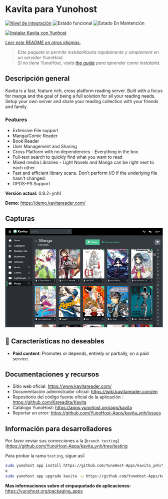 <!--
Este archivo README esta generado automaticamente<https://github.com/YunoHost/apps/tree/master/tools/readme_generator>
No se debe editar a mano.
-->

# Kavita para Yunohost

[![Nivel de integración](https://dash.yunohost.org/integration/kavita.svg)](https://ci-apps.yunohost.org/ci/apps/kavita/) ![Estado funcional](https://ci-apps.yunohost.org/ci/badges/kavita.status.svg) ![Estado En Mantención](https://ci-apps.yunohost.org/ci/badges/kavita.maintain.svg)

[![Instalar Kavita con Yunhost](https://install-app.yunohost.org/install-with-yunohost.svg)](https://install-app.yunohost.org/?app=kavita)

*[Leer este README en otros idiomas.](./ALL_README.md)*

> *Este paquete le permite instalarKavita rapidamente y simplement en un servidor YunoHost.*  
> *Si no tiene YunoHost, visita [the guide](https://yunohost.org/install) para aprender como instalarla.*

## Descripción general

Kavita is a fast, feature rich, cross platform reading server. Built with a focus for manga and the goal of being a full solution for all your reading needs. Setup your own server and share your reading collection with your friends and family.

### Features

- Extensive File support
- Manga/Comic Reader
- Book Reader
- User Management and Sharing
- Cross Platform with no dependencies - Everything in the box
- Full-text search to quickly find what you want to read
- Mixed media Libraries - Light Novels and Manga can be right next to each other
- Fast and efficient library scans. Don't perform I/O if the underlying file hasn't changed.
- OPDS-PS Support


**Versión actual:** 0.8.2~ynh1

**Demo:** <https://demo.kavitareader.com/>

## Capturas

![Captura de Kavita](./doc/screenshots/screenshot.png)

## :red_circle: Características no deseables

- **Paid content**: Promotes or depends, entirely or partially, on a paid service.

## Documentaciones y recursos

- Sitio web oficial: <https://www.kavitareader.com/>
- Documentación administrador oficial: <https://wiki.kavitareader.com/en>
- Repositorio del código fuente oficial de la aplicación : <https://github.com/Kareadita/Kavita>
- Catálogo YunoHost: <https://apps.yunohost.org/app/kavita>
- Reportar un error: <https://github.com/YunoHost-Apps/kavita_ynh/issues>

## Información para desarrolladores

Por favor enviar sus correcciones a la [`branch testing`](https://github.com/YunoHost-Apps/kavita_ynh/tree/testing

Para probar la rama `testing`, sigue asÍ:

```bash
sudo yunohost app install https://github.com/YunoHost-Apps/kavita_ynh/tree/testing --debug
o
sudo yunohost app upgrade kavita -u https://github.com/YunoHost-Apps/kavita_ynh/tree/testing --debug
```

**Mas informaciones sobre el empaquetado de aplicaciones:** <https://yunohost.org/packaging_apps>

